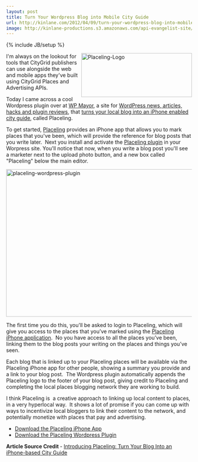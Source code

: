 ```yaml
---
layout: post
title: Turn Your Wordpress Blog into Mobile City Guide
url: http://kinlane.com/2012/04/09/turn-your-wordpress-blog-into-mobile-city-guide/
image: http://kinlane-productions.s3.amazonaws.com/api-evangelist-site/blog/Placeling-Logo.png
---
```

{% include JB/setup %}
<p>
     <a title="Placeling" href="https://www.placeling.com/"><img class="aligncenter size-medium wp-image-1052" title="Placeling-Logo" src="http://www.citygridmedia.com/developer/wp-content/uploads/2012/04/Placeling-Logo-300x119.png"  width="300" height="119" align="right"></a>I'm always on the lookout for tools that CityGrid publishers can use alongside the web and mobile apps they've built using CityGrid Places and Advertising APIs.
</p>
<p>
     Today I came across a cool Wordpress plugin over at <a title="WP Mayor" href="http://www.wpmayor.com/">WP Mayor</a>, a site for <a title="WordPress news, articles, hacks and plugin reviews" href="http://www.wpmayor.com/news/introducing-placeling-turn-your-blog-into-an-iphone-based-city-guide/">WordPress news, articles, hacks and plugin reviews</a>, that <a title="turns your local blog into an iPhone enabled city guide" href="https://www.placeling.com/">turns your local blog into an iPhone enabled city guide</a>, called Placeling.
</p>
<p>
     To get started, <a title="Placeling" href="https://www.placeling.com/">Placeling</a> provides an iPhone app that allows you to mark places that you've been, which will provide the reference for blog posts that you write later.  Next you install and activate the <a title="placeling plugin" href="http://wordpress.org/extend/plugins/placeling/">Placeling plugin</a> in your Worpress site. You'll notice that now, when you write a blog post you'll see a marketer next to the upload photo button, and a new box called "Placeling" below the main editor.
</p>
<p>
     <a href="http://www.citygridmedia.com/developer/wp-content/uploads/2012/04/placeling-wordpress-plugin.png"><img class="size-full wp-image-1053 aligncenter c1" title="placeling-wordpress-plugin" src="http://www.citygridmedia.com/developer/wp-content/uploads/2012/04/placeling-wordpress-plugin.png"  width="571" height="399"></a>
</p>
<p>
     The first time you do this, you'll be asked to login to Placeling, which will give you access to the places that you’ve marked using the <a href="http://itunes.apple.com/ca/app/placeling/id465502398?ls=1&amp;mt=8">Placeling iPhone application</a>.  No you have access to all the places you’ve been, linking them to the blog posts your writing on the places and things you’ve seen.
</p>
<p>
     Each blog that is linked up to your Placeling places will be available via the Placeling iPhone app for other people, showing a summary you provide and a link to your blog post.  The Wordpress plugin automatically appends the Placeling logo to the footer of your blog post, giving credit to Placeling and completing the local places blogging network they are working to build.
</p>
<p>
     I think Placeling is  a creative approach to linking up local content to places, in a very hyperlocal way.  It shows a lot of promise if you can come up with ways to incentivize local bloggers to link their content to the network, and potentially monetize with places that pay and advertising.
</p>
<ul>
     <li>
          <a href="http://itunes.apple.com/ca/app/placeling/id465502398?ls=1&amp;mt=8">Download the Placeling iPhone App</a>
     </li>
     <li>
          <a href="http://wordpress.org/extend/plugins/placeling/">Download the Placeling Wordpress Plugin</a>
     </li>
</ul>
<p>
     <strong>Article Source Credit </strong>- <a title="Introducing Placeling: Turn Your Blog Into an iPhone-based City Guide" href="http://www.wpmayor.com/news/introducing-placeling-turn-your-blog-into-an-iphone-based-city-guide/">Introducing Placeling: Turn Your Blog Into an iPhone-based City Guide</a>
</p>